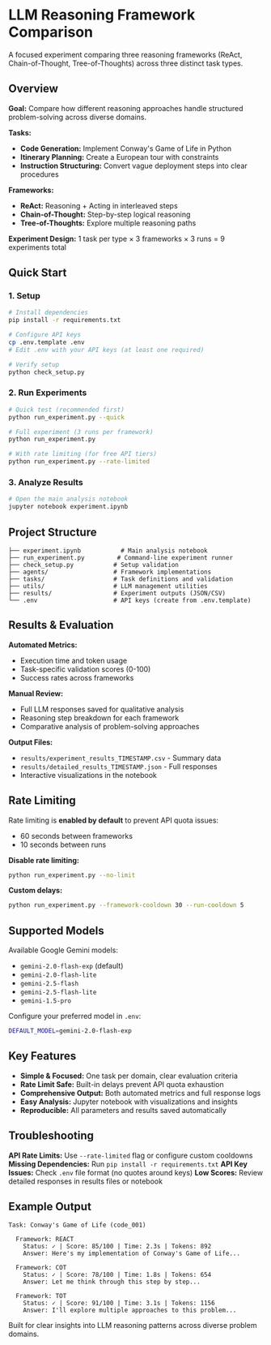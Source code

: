# LLM Reasoning Framework Comparison

A focused experiment comparing three reasoning frameworks (ReAct, Chain-of-Thought, Tree-of-Thoughts) across three distinct task types.

## Overview

**Goal:** Compare how different reasoning approaches handle structured problem-solving across diverse domains.

**Tasks:**
- **Code Generation:** Implement Conway's Game of Life in Python
- **Itinerary Planning:** Create a European tour with constraints
- **Instruction Structuring:** Convert vague deployment steps into clear procedures

**Frameworks:**
- **ReAct:** Reasoning + Acting in interleaved steps
- **Chain-of-Thought:** Step-by-step logical reasoning
- **Tree-of-Thoughts:** Explore multiple reasoning paths

**Experiment Design:** 1 task per type × 3 frameworks × 3 runs = 9 experiments total

## Quick Start

### 1. Setup
```bash
# Install dependencies
pip install -r requirements.txt

# Configure API keys
cp .env.template .env
# Edit .env with your API keys (at least one required)

# Verify setup
python check_setup.py
```

### 2. Run Experiments
```bash
# Quick test (recommended first)
python run_experiment.py --quick

# Full experiment (3 runs per framework)
python run_experiment.py

# With rate limiting (for free API tiers)
python run_experiment.py --rate-limited
```

### 3. Analyze Results
```bash
# Open the main analysis notebook
jupyter notebook experiment.ipynb
```

## Project Structure

```
├── experiment.ipynb           # Main analysis notebook
├── run_experiment.py         # Command-line experiment runner
├── check_setup.py           # Setup validation
├── agents/                  # Framework implementations
├── tasks/                   # Task definitions and validation
├── utils/                   # LLM management utilities
├── results/                 # Experiment outputs (JSON/CSV)
└── .env                     # API keys (create from .env.template)
```

## Results & Evaluation

**Automated Metrics:**
- Execution time and token usage
- Task-specific validation scores (0-100)
- Success rates across frameworks

**Manual Review:**
- Full LLM responses saved for qualitative analysis
- Reasoning step breakdown for each framework
- Comparative analysis of problem-solving approaches

**Output Files:**
- `results/experiment_results_TIMESTAMP.csv` - Summary data
- `results/detailed_results_TIMESTAMP.json` - Full responses
- Interactive visualizations in the notebook

## Rate Limiting

Rate limiting is **enabled by default** to prevent API quota issues:
- 60 seconds between frameworks
- 10 seconds between runs

**Disable rate limiting:**
```bash
python run_experiment.py --no-limit
```

**Custom delays:**
```bash
python run_experiment.py --framework-cooldown 30 --run-cooldown 5
```

## Supported Models

Available Google Gemini models:
- `gemini-2.0-flash-exp` (default)
- `gemini-2.0-flash-lite`
- `gemini-2.5-flash`
- `gemini-2.5-flash-lite`
- `gemini-1.5-pro`

Configure your preferred model in `.env`:
```bash
DEFAULT_MODEL=gemini-2.0-flash-exp
```

## Key Features

- **Simple & Focused:** One task per domain, clear evaluation criteria
- **Rate Limit Safe:** Built-in delays prevent API quota exhaustion
- **Comprehensive Output:** Both automated metrics and full response logs
- **Easy Analysis:** Jupyter notebook with visualizations and insights
- **Reproducible:** All parameters and results saved automatically

## Troubleshooting

**API Rate Limits:** Use `--rate-limited` flag or configure custom cooldowns
**Missing Dependencies:** Run `pip install -r requirements.txt`
**API Key Issues:** Check `.env` file format (no quotes around keys)
**Low Scores:** Review detailed responses in results files or notebook

## Example Output

```
Task: Conway's Game of Life (code_001)

  Framework: REACT
    Status: ✓ | Score: 85/100 | Time: 2.3s | Tokens: 892
    Answer: Here's my implementation of Conway's Game of Life...
    
  Framework: COT  
    Status: ✓ | Score: 78/100 | Time: 1.8s | Tokens: 654
    Answer: Let me think through this step by step...
    
  Framework: TOT
    Status: ✓ | Score: 91/100 | Time: 3.1s | Tokens: 1156
    Answer: I'll explore multiple approaches to this problem...
```

Built for clear insights into LLM reasoning patterns across diverse problem domains.

